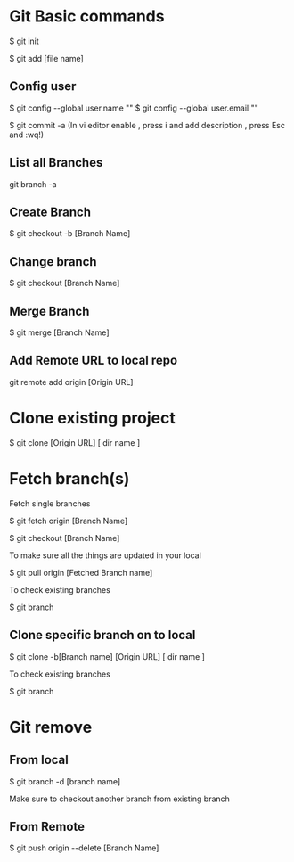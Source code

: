 # Git Basic commands 

 $ git init

 $ git add [file name]


## Config user

 $ git config --global user.name ""
 $ git config --global user.email "" 


 $ git commit -a (In vi editor enable , press i and add description , press Esc and :wq!)

## List all Branches
git branch -a

## Create Branch

 $ git checkout -b [Branch Name]

## Change branch 

 $ git checkout [Branch Name] 


## Merge Branch

 $ git merge [Branch Name]


## Add Remote URL to local repo

 git remote add origin [Origin URL]
 
 
# Clone existing project

 $ git clone [Origin URL] [ dir name ]
 

# Fetch branch(s) 
 
 Fetch single branches
  
  $ git fetch origin [Branch Name]
 
  $ git checkout [Branch Name]
 
 To make sure all the things are updated in your local
 
  $ git pull origin [Fetched Branch name]
  
To check existing branches
  
  $ git branch
 
 ## Clone specific branch  on to local
 
 $ git clone -b[Branch name] [Origin URL] [ dir name ]
 
 To check existing branches
  
  $ git branch
 
# Git remove 

## From local
	
  $ git branch -d [branch name]
  
 Make sure to checkout another branch from existing branch
 

## From Remote
	
  $ git push origin --delete [Branch Name]
  
  







